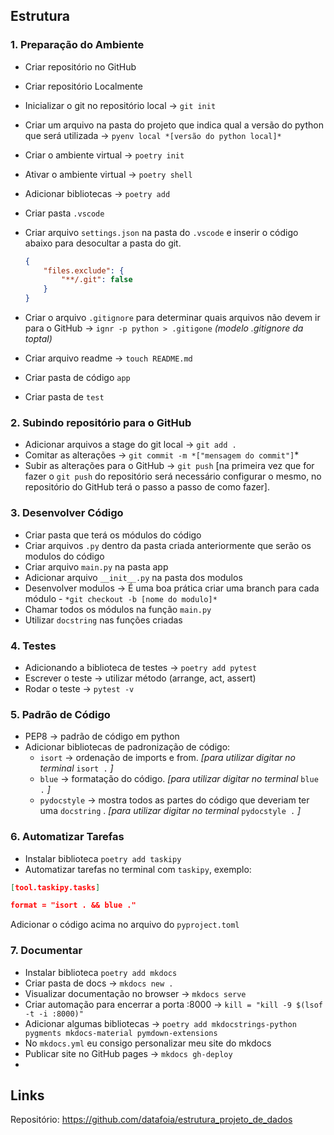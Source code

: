 ## Estrutura

### 1. Preparação do Ambiente

- Criar repositório no GitHub
- Criar repositório Localmente
- Inicializar o git no repositório local → `git init`
- Criar um arquivo na pasta do projeto que indica qual a versão do python que será utilizada → `pyenv local *[versão do python local]*`
- Criar o ambiente virtual → `poetry init`
- Ativar o ambiente virtual → `poetry shell`
- Adicionar bibliotecas → `poetry add`
- Criar pasta `.vscode`
- Criar arquivo `settings.json` na pasta do `.vscode`  e inserir o código abaixo para desocultar a pasta do git.
    
    ```json
    {
        "files.exclude": {
            "**/.git": false
        }
    }
    ```
    
- Criar o arquivo `.gitignore` para determinar quais arquivos não devem ir para o GitHub → `ignr -p python > .gitigone`  *(modelo .gitignore da toptal)*
- Criar arquivo readme → `touch README.md`
- Criar pasta de código `app`
- Criar pasta de `test`

### 2. Subindo repositório para o GitHub

- Adicionar arquivos a stage do git local → `git add .`
- Comitar as alterações → `git commit -m *["mensagem do commit"]`*
- Subir as alterações para o GitHub → `git push` [na primeira vez que for fazer o `git push` do repositório será necessário configurar o mesmo, no repositório do GitHub terá o passo a passo de como fazer].

### 3. Desenvolver Código

- Criar pasta que terá os módulos do código
- Criar arquivos `.py` dentro da pasta criada anteriormente que serão os modulos do código
- Criar arquivo `main.py` na pasta app
- Adicionar arquivo `__init__.py` na pasta dos modulos
- Desenvolver modulos → É uma boa prática criar uma branch para cada módulo - `*git checkout -b [nome do modulo]*`
- Chamar todos os módulos na função `main.py`
- Utilizar `docstring` nas funções criadas

### 4. Testes

- Adicionando a biblioteca de testes → `poetry add pytest`
- Escrever o teste → utilizar método (arrange, act, assert)
- Rodar o teste → `pytest -v`

### 5. Padrão de Código

- PEP8 → padrão de código em python
- Adicionar bibliotecas de padronização de código:
    - `isort` → ordenação de imports e from. *[para utilizar digitar no terminal* `isort .` *]*
    - `blue` → formatação do código. *[para utilizar digitar no terminal* `blue .` *]*
    - `pydocstyle`  → mostra todos as partes do código que deveriam ter uma `docstring` . *[para utilizar digitar no terminal*  `pydocstyle .` *]*

### 6. Automatizar Tarefas

- Instalar biblioteca `poetry add taskipy`
- Automatizar tarefas no terminal com `taskipy`, exemplo:

```json
[tool.taskipy.tasks]

format = "isort . && blue ."
```

Adicionar o código acima no arquivo do `pyproject.toml`

### 7. Documentar

- Instalar biblioteca `poetry add mkdocs`
- Criar pasta de docs → `mkdocs new .`
- Visualizar documentação no browser → `mkdocs serve`
- Criar automação para encerrar a porta :8000 → `kill = "kill -9 $(lsof -t -i :8000)"`
- Adicionar algumas bibliotecas → `poetry add mkdocstrings-python pygments mkdocs-material pymdown-extensions`
- No `mkdocs.yml` eu consigo personalizar meu site do mkdocs
- Publicar site no GitHub pages → `mkdocs gh-deploy`
- 

## Links

Repositório: https://github.com/datafoia/estrutura_projeto_de_dados